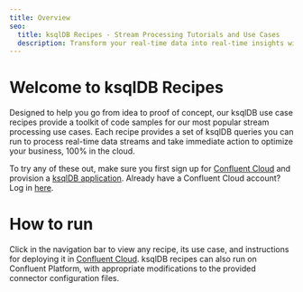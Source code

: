 ```yaml
---
title: Overview
seo:
  title: ksqlDB Recipes - Stream Processing Tutorials and Use Cases
  description: Transform your real-time data into real-time insights with Stream Processing Recipes and ksqlDB
---
```


# Welcome to ksqlDB Recipes

Designed to help you go from idea to proof of concept, our ksqlDB use case recipes provide a toolkit of code samples for our most popular stream processing use cases. Each recipe provides a set of ksqlDB queries you can run to process real-time data streams and take immediate action to optimize your business, 100% in the cloud.

To try any of these out, make sure you first sign up for [Confluent Cloud](https://www.confluent.io/confluent-cloud/tryfree/?utm_source=github&utm_medium=ksqldb_recipes) and provision a [ksqlDB application](https://docs.confluent.io/cloud/current/get-started/ksql.html?utm_source=github&utm_medium=ksqldb_recipes). Already have a Confluent Cloud account? Log in [here](https://login.confluent.io/login).

# How to run

Click in the navigation bar to view any recipe, its use case, and instructions for deploying it in [Confluent Cloud](https://www.confluent.io/confluent-cloud/tryfree/?utm_source=github&utm_medium=ksqldb_recipes).
ksqlDB recipes can also run on Confluent Platform, with appropriate modifications to the provided connector configuration files.
